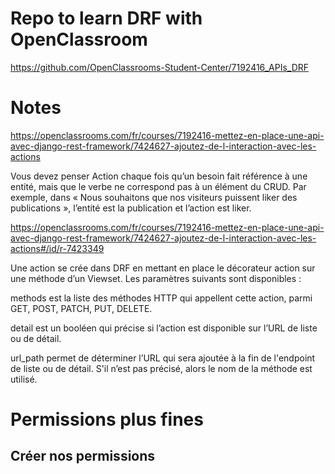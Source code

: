 # Repo to learn DRF with OpenClassroom

https://github.com/OpenClassrooms-Student-Center/7192416_APIs_DRF

# Notes

https://openclassrooms.com/fr/courses/7192416-mettez-en-place-une-api-avec-django-rest-framework/7424627-ajoutez-de-l-interaction-avec-les-actions

Vous devez penser Action chaque fois qu’un besoin fait référence à une entité, mais que le verbe ne correspond pas à un
élément du CRUD. Par exemple, dans « Nous souhaitons que nos visiteurs puissent liker des publications », l’entité est
la publication et l’action est liker.

https://openclassrooms.com/fr/courses/7192416-mettez-en-place-une-api-avec-django-rest-framework/7424627-ajoutez-de-l-interaction-avec-les-actions#/id/r-7423349

Une action se crée dans DRF en mettant en place le décorateur action  sur une méthode d’un Viewset. Les paramètres suivants sont disponibles :

methods  est la liste des méthodes HTTP qui appellent cette action, parmi GET, POST, PATCH, PUT, DELETE.

detail  est un booléen qui précise si l’action est disponible sur l’URL de liste ou de détail.

url_path  permet de déterminer l’URL qui sera ajoutée à la fin de l'endpoint de liste ou de détail. S'il n’est pas précisé, alors le nom de la méthode est utilisé.

# Permissions plus fines

## Créer nos permissions